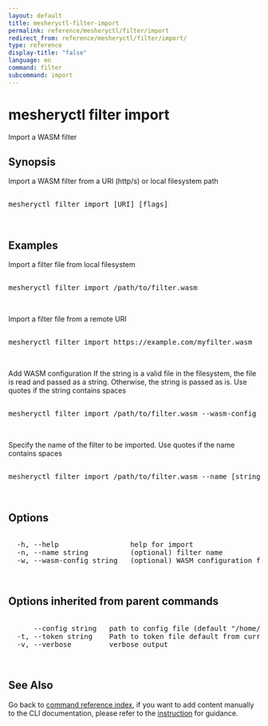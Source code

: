 ```yaml
---
layout: default
title: mesheryctl-filter-import
permalink: reference/mesheryctl/filter/import
redirect_from: reference/mesheryctl/filter/import/
type: reference
display-title: "false"
language: en
command: filter
subcommand: import
---
```


# mesheryctl filter import

Import a WASM filter

## Synopsis

Import a WASM filter from a URI (http/s) or local filesystem path
<pre class='codeblock-pre'>
<div class='codeblock'>
mesheryctl filter import [URI] [flags]

</div>
</pre> 

## Examples

Import a filter file from local filesystem
<pre class='codeblock-pre'>
<div class='codeblock'>
mesheryctl filter import /path/to/filter.wasm

</div>
</pre> 

Import a filter file from a remote URI
<pre class='codeblock-pre'>
<div class='codeblock'>
mesheryctl filter import https://example.com/myfilter.wasm

</div>
</pre> 

Add WASM configuration 
If the string is a valid file in the filesystem, the file is read and passed as a string. Otherwise, the string is passed as is.
Use quotes if the string contains spaces
<pre class='codeblock-pre'>
<div class='codeblock'>
mesheryctl filter import /path/to/filter.wasm --wasm-config [filepath|string]

</div>
</pre> 

Specify the name of the filter to be imported. Use quotes if the name contains spaces
<pre class='codeblock-pre'>
<div class='codeblock'>
mesheryctl filter import /path/to/filter.wasm --name [string]

</div>
</pre> 

## Options

<pre class='codeblock-pre'>
<div class='codeblock'>
  -h, --help                 help for import
  -n, --name string          (optional) filter name
  -w, --wasm-config string   (optional) WASM configuration filepath/string

</div>
</pre>

## Options inherited from parent commands

<pre class='codeblock-pre'>
<div class='codeblock'>
      --config string   path to config file (default "/home/aadhitya/.meshery/config.yaml")
  -t, --token string    Path to token file default from current context
  -v, --verbose         verbose output

</div>
</pre>

## See Also

Go back to [command reference index](/reference/mesheryctl/), if you want to add content manually to the CLI documentation, please refer to the [instruction](/project/contributing/contributing-cli#preserving-manually-added-documentation) for guidance.
